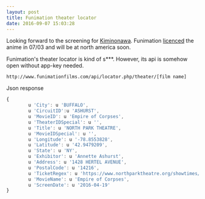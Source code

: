 ```yaml
---
layout: post
title: Funimation theater locator
date: 2016-09-07 15:03:28
---
```

Looking forward to the screening for [Kiminonawa](https://myanimelist.net/anime/32281/Kimi_no_Na_wa). Funimation [licenced](http://www.funimation.com/blog/2016/07/03/funimation-licences-makoto-shinkais-newest-film-your-name-kimi-no-na-wa/) the anime in 07/03 and will be at north america soon.

Funimation's theater locator is kind of s***. However, its api is somehow open without app-key needed. 

```
http://www.funimationfilms.com/api/locator.php/theater/[film name]
```

Json response

```javascript
{
        u 'City': u 'BUFFALO', 
        u 'CircuitID':u 'ASHURST', 
        u 'MovieID': u 'Empire of Corpses',
        u 'TheaterIDSpecial': u '', 
        u 'Title': u 'NORTH PARK THEATRE',
        u 'MovieIDSpecial': u '',
        u 'Longitude': u '-78.8553828',
        u 'Latitude': u '42.9479209', 
        u 'State': u 'NY', 
        u 'Exhibitor': u 'Annette Ashurst',
        u 'Address': u '1428 HERTEL AVENUE',
        u 'PostalCode': u '14216', 
        u 'TicketRegex': u 'https://www.northparktheatre.org/showtimes/2016-04-19',
        u 'MovieName': u 'Empire of Corpses',
        u 'ScreenDate': u '2016-04-19'
}
```